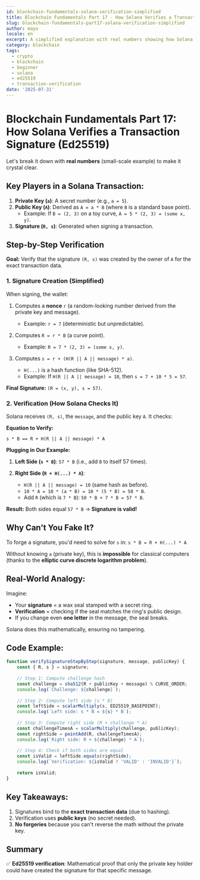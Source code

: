 ```yaml
---
id: blockchain-fundamentals-solana-verification-simplified
title: Blockchain Fundamentals Part 17 - How Solana Verifies a Transaction Signature (Ed25519)
slug: blockchain-fundamentals-part17-solana-verification-simplified
author: mayo
locale: en
excerpt: A simplified explanation with real numbers showing how Solana validates Ed25519 signatures
category: blockchain
tags:
  - crypto
  - blockchain
  - beginner
  - solana
  - ed25519
  - transaction-verification
date: '2025-07-31'
---
```

# Blockchain Fundamentals Part 17: How Solana Verifies a Transaction Signature (Ed25519)

Let's break it down with **real numbers** (small-scale example) to make it crystal clear.

## Key Players in a Solana Transaction:

1. **Private Key (`a`)**: A secret number (e.g., `a = 5`).
2. **Public Key (`A`)**: Derived as `A = a * B` (where `B` is a standard base point).
   * Example: If `B = (2, 3)` on a toy curve, `A = 5 * (2, 3) = (some x, y)`.
3. **Signature (`R, s`)**: Generated when signing a transaction.

## Step-by-Step Verification

**Goal:** Verify that the signature `(R, s)` was created by the owner of `A` for the exact transaction data.

### 1. Signature Creation (Simplified)

When signing, the wallet:

1. Computes a **nonce** `r` (a random-looking number derived from the private key and message).
   * Example: `r = 7` (deterministic but unpredictable).

2. Computes `R = r * B` (a curve point).
   * Example: `R = 7 * (2, 3) = (some x, y)`.

3. Computes `s = r + (H(R || A || message) * a)`.
   * `H(...)` is a hash function (like SHA-512).
   * Example: If `H(R || A || message) = 10`, then `s = 7 + 10 * 5 = 57`.

**Final Signature:** `(R = (x, y), s = 57)`.

### 2. Verification (How Solana Checks It)

Solana receives `(R, s)`, the `message`, and the public key `A`. It checks:

**Equation to Verify:**
```
s * B == R + H(R || A || message) * A  
```

**Plugging in Our Example:**

1. **Left Side (`s * B`)**: `57 * B` (i.e., add `B` to itself 57 times).

2. **Right Side (`R + H(...) * A`)**:
   * `H(R || A || message) = 10` (same hash as before).
   * `10 * A = 10 * (a * B) = 10 * (5 * B) = 50 * B`.
   * Add `R` (which is `7 * B`): `50 * B + 7 * B = 57 * B`.

**Result:** Both sides equal `57 * B` → **Signature is valid!**

## Why Can't You Fake It?

To forge a signature, you'd need to solve for `s` in: `s * B = R + H(...) * A`

Without knowing `a` (private key), this is **impossible** for classical computers (thanks to the **elliptic curve discrete logarithm problem**).

## Real-World Analogy:

Imagine:
* Your **signature** = a wax seal stamped with a secret ring.
* **Verification** = checking if the seal matches the ring's public design.
* If you change even **one letter** in the message, the seal breaks.

Solana does this mathematically, ensuring no tampering.

## Code Example:

```javascript
function verifySignatureStepByStep(signature, message, publicKey) {
    const { R, s } = signature;
    
    // Step 1: Compute challenge hash
    const challenge = sha512(R + publicKey + message) % CURVE_ORDER;
    console.log(`Challenge: ${challenge}`);
    
    // Step 2: Compute left side (s * B)
    const leftSide = scalarMultiply(s, ED25519_BASEPOINT);
    console.log(`Left side: s * B = ${s} * B`);
    
    // Step 3: Compute right side (R + challenge * A)
    const challengeTimesA = scalarMultiply(challenge, publicKey);
    const rightSide = pointAdd(R, challengeTimesA);
    console.log(`Right side: R + ${challenge} * A`);
    
    // Step 4: Check if both sides are equal
    const isValid = leftSide.equals(rightSide);
    console.log(`Verification: ${isValid ? 'VALID' : 'INVALID'}`);
    
    return isValid;
}
```

## Key Takeaways:

1. Signatures bind to the **exact transaction data** (due to hashing).
2. Verification uses **public keys** (no secret needed).
3. **No forgeries** because you can't reverse the math without the private key.

## Summary
✅ **Ed25519 verification**: Mathematical proof that only the private key holder could have created the signature for that specific message.